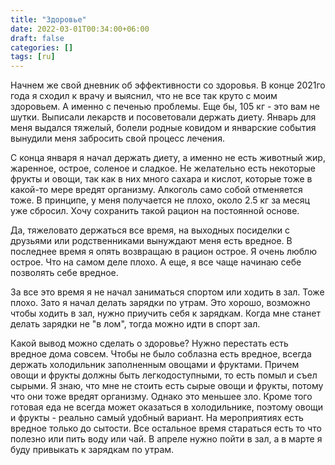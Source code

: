 ```yaml
---
title: "Здоровье"
date: 2022-03-01T00:34:00+06:00
draft: false
categories: []
tags: [ru]
---
```


Начнем же свой дневник об эффективности со здоровья. В конце 2021го года я сходил к врачу и выяснил, что не все так круто с моим здоровьем. А именно с печенью проблемы. Еще бы, 105 кг - это вам не шутки. Выписали лекарств и посоветовали держать диету. Январь для меня выдался тяжелый, болели родные ковидом и январские события вынудили меня забросить свой процесс лечения.

С конца января я начал держать диету, а именно не есть животный жир, жаренное, острое, соленое и сладкое. Не желательно есть некоторые фрукты и овощи, так как в них много сахара и кислот, которые тоже в какой-то мере вредят организму. Алкоголь само собой отменяется тоже. В принципе, у меня получается не плохо, около 2.5 кг за месяц уже сбросил. Хочу сохранить такой рацион на постоянной основе.

Да, тяжеловато держаться все время, на выходных посиделки с друзьями или родственниками вынуждают меня есть вредное. В последнее время я опять возвращаю в рацион острое. Я очень люблю острое. Что на самом деле плохо. А еще, я все чаще начинаю себе позволять себе вредное.

За все это время я не начал заниматься спортом или ходить в зал. Тоже плохо. Зато я начал делать зарядки по утрам. Это хорошо, возможно чтобы ходить в зал, нужно приучить себя к зарядкам. Когда мне станет делать зарядки не "в лом", тогда можно идти в спорт зал.

Какой вывод можно сделать о здоровье? Нужно перестать есть вредное дома совсем. Чтобы не было соблазна есть вредное, всегда держать холодильник заполненным овощами и фруктами. Причем овощи и фрукты должны быть легкодоступными, то есть помыл и съел сырыми. Я знаю, что мне не стоить есть сырые овощи и фрукты, потому что они тоже вредят организму. Однако это меньшее зло. Кроме того готовая еда не всегда может оказаться в холодильнике, поэтому овощи и фрукты - реально самый удобный вариант. На мероприятиях есть вредное только до сытости. Все остальное время стараться есть то что полезно или пить воду или чай. В апреле нужно пойти в зал, а в марте я буду привыкать к зарядкам по утрам.
